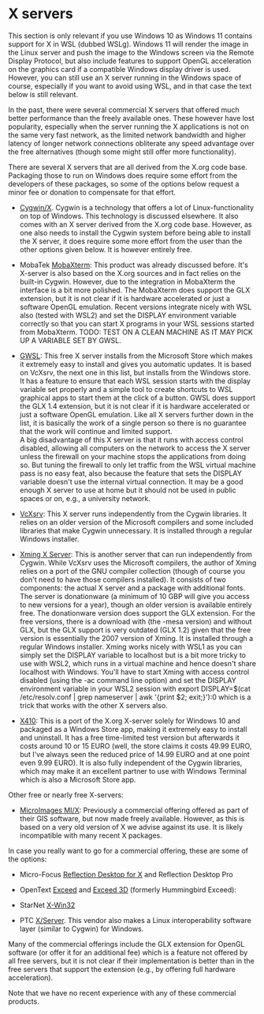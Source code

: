 # X servers

This section is only relevant if you use Windows 10 as Windows 11
contains support for X in WSL (dubbed WSLg). Windows 11 will render the
image in the Linux server and push the image to the Windows screen via
the Remote Display Protocol, but also include features to support OpenGL
acceleration on the graphics card if a compatible Windows display driver
is used. However, you can still use an X server running in the Windows
space of course, especially if you want to avoid using WSL, and in that
case the text below is still relevant.

In the past, there were several commercial X servers that offered much
better performance than the freely available ones. These however have
lost popularity, especially when the server running the X applications
is not on the same very fast network, as the limited network bandwidth
and higher latency of longer network connections obliterate any speed
advantage over the free alternatives (though some might still offer more
functionality).

There are several X servers that are all derived from the X.org code
base. Packaging those to run on Windows does require some effort from
the developers of these packages, so some of the options below request a
minor fee or donation to compensate for that effort.

-   [Cygwin/X](https://x.cygwin.com/). Cygwin is a technology that
    offers a lot of Linux-functionality on top of Windows. This
    technology is discussed elsewhere. It also comes with an X server
    derived from the X.org code base. However, as one also needs to
    install the Cygwin system before being able to install the X server,
    it does require some more effort from the user than the other
    options given below. It is however entirely free.

-   MobaTek [MobaXterm](https://mobaxterm.mobatek.net/): This product
    was already discussed before. It's X-server is also based on the
    X.org sources and in fact relies on the built-in Cygwin. However,
    due to the integration in MobaXterm the interface is a bit more
    polished. The MobaXterm does support the GLX extension, but it is
    not clear if it is hardware accelerated or just a software OpenGL
    emulation. Recent versions integrate nicely with WSL also (tested
    with WSL2) and set the DISPLAY environment variable correctly so
    that you can start X programs in your WSL sessions started from
    MobaXterm. TODO: TEST ON A CLEAN MACHINE AS IT MAY PICK UP A
    VARIABLE SET BY GWSL.

-   [GWSL](https://opticos.github.io/gwsl/): This free X server installs
    from the Microsoft Store which makes it extremely easy to install
    and gives you automatic updates. It is based on VcXsrv, the next one
    in this list, but installs from the Windows store. It has a feature
    to ensure that each WSL session starts with the display variable set
    properly and a simple tool to create shortcuts to WSL graphical apps
    to start them at the click of a button. GWSL does support the GLX
    1.4 extension, but it is not clear if it is hardware accelerated or
    just a software OpenGL emulation. Like all X servers further down in
    the list, it is basically the work of a single person so there is no
    guarantee that the work will continue and limited support.\
    A big disadvantage of this X server is that it runs with access
    control disabled, allowing all computers on the network to access
    the X server unless the firewall on your machine stops the
    applications from doing so. But tuning the firewall to only let
    traffic from the WSL virtual machine pass is no easy feat, also
    because the feature that sets the DISPLAY variable doesn't use the
    internal virtual connection. It may be a good enough X server to use
    at home but it should not be used in public spaces or on, e.g., a
    university network.

-   [VcXsrv](https://sourceforge.net/projects/vcxsrv/): This X server
    runs independently from the Cygwin libraries. It relies on an older
    version of the Microsoft compilers and some included libraries that
    make Cygwin unnecessary. It is installed through a regular Windows
    installer.

-   [Xming X Server](http://www.straightrunning.com/XmingNotes/): This
    is another server that can run independently from Cygwin. While
    VcXsrv uses the Microsoft compilers, the author of Xming relies on a
    port of the GNU compiler collection (though of course you don't need
    to have those compilers installed). It consists of two components:
    the actual X server and a package with additional fonts. The server
    is donationware (a minimum of 10 GBP will give you access to new
    versions for a year), though an older version is available entirely
    free. The donationware version does support the GLX extension. For
    the free versions, there is a download with (the -mesa version) and
    without GLX, but the GLX support is very outdated (GLX 1.2) given
    that the free version is essentially the 2007 version of Xming. It
    is installed through a regular Windows installer. Xming works nicely
    with WSL1 as you can simply set the DISPLAY variable to localhost
    but is a bit more tricky to use with WSL2, which runs in a virtual
    machine and hence doesn't share localhost with Windows. You'll have
    to start Xming with access control disabled (using the -ac command
    line option) and set the DISPLAY environment variable in your WSL2
    session with export DISPLAY=\$(cat /etc/resolv.conf \| grep
    nameserver \| awk \'{print \$2; exit;}\'):0 which is a trick that
    works with the other X servers also.

-   [X410](https://x410.dev/): This is a port of the X.org X-server
    solely for Windows 10 and packaged as a Windows Store app, making it
    extremely easy to install and uninstall. It has a free time-limited
    test version but afterwards it costs around 10 or 15 EURO (well, the
    store claims it costs 49.99 EURO, but I've always seen the reduced
    price of 14.99 EURO and at one point even 9.99 EURO). It is also
    fully independent of the Cygwin libraries, which may make it an
    excellent partner to use with Windows Terminal which is also a
    Microsoft Store app.

Other free or nearly free X-servers:

-   [MicroImages
    MI/X](https://www.microfocus.com/en-us/products/reflection-desktop-for-x/overview):
    Previously a commercial offering offered as part of their GIS
    software, but now made freely available. However, as this is based
    on a very old version of X we advise against its use. It is likely
    incompatible with many recent X packages.

In case you really want to go for a commercial offering, these are some
of the options:

-   Micro-Focus [Reflection Desktop for
    X](https://www.microfocus.com/en-us/products/reflection-desktop-for-x/overview)
    and Reflection Desktop Pro

-   OpenText
    [Exceed](https://www.opentext.com/products-and-solutions/products/specialty-technologies/connectivity/exceed)
    and [Exceed
    3D](https://www.opentext.com/products-and-solutions/products/specialty-technologies/connectivity/exceed-3d)
    (formerly Hummingbird Exceed):

-   StarNet [X-Win32](https://www.starnet.com/xwin32/)

-   PTC
    [X/Server](https://www.microfocus.com/en-us/products/reflection-desktop-for-x/overview).
    This vendor also makes a Linux interoperability software layer
    (similar to Cygwin) for Windows.

Many of the commercial offerings include the GLX extension for OpenGL
software (or offer it for an additional fee) which is a feature not
offered by all free servers, but it is not clear if their implementation
is better than in the free servers that support the extension (e.g., by
offering full hardware acceleration).

Note that we have no recent experience with any of these commercial
products.
